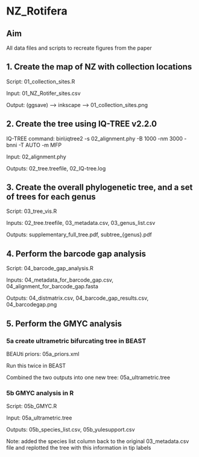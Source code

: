 # NZ_Rotifera

## Aim
All data files and scripts to recreate figures from the paper

## 1. Create the map of NZ with collection locations 

Script: 01_collection_sites.R 

Input: 01_NZ_Rotifer_sites.csv

Output: (ggsave) --> inkscape --> 01_collection_sites.png

## 2. Create the tree using IQ-TREE v2.2.0

IQ-TREE command: bin\iqtree2 -s 02_alignment.phy -B 1000 -nm 3000 -bnni -T AUTO -m MFP

Input: 02_alignment.phy

Outputs: 02_tree.treefile, 02_IQ-tree.log


## 3. Create the overall phylogenetic tree, and a set of trees for each genus

Script: 03_tree_vis.R

Inputs: 02_tree.treefile, 03_metadata.csv, 03_genus_list.csv

Outputs: supplementary_full_tree.pdf, subtree_{genus}.pdf

## 4. Perform the barcode gap analysis

Script: 04_barcode_gap_analysis.R

Inputs: 04_metadata_for_barcode_gap.csv, 04_alignment_for_barcode_gap.fasta

Outputs: 04_distmatrix.csv, 04_barcode_gap_results.csv, 04_barcodegap.png

## 5. Perform the GMYC analysis

### 5a create ultrametric bifurcating tree in BEAST

BEAUti priors: 05a_priors.xml

Run this twice in BEAST 

Combined the two outputs into one new tree: 05a_ultrametric.tree

### 5b GMYC analysis in R

Script: 05b_GMYC.R

Input: 05a_ultrametric.tree

Outputs: 05b_species_list.csv, 05b_yulesupport.csv

Note: added the species list column back to the original 03_metadata.csv file and replotted the tree with this information in tip labels 



